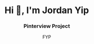 <h1 align="center">Hi 👋, I'm Jordan Yip</h1>
<h3 align="center">Pinterview Project</h3>
<p align="center"><a herf="https://github.com/zeroyip175/PinterviewOtter/files/12670997/FYP_report_29.April_YIPSZEWO_20037360S.pdf">FYP</a></p>


